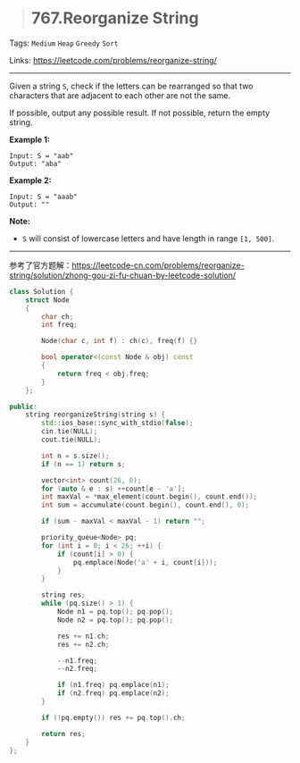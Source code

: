 > # 767.Reorganize String

Tags: `Medium` `Heap` `Greedy` `Sort`

Links: https://leetcode.com/problems/reorganize-string/

------

Given a string `S`, check if the letters can be rearranged so that two characters that are adjacent to each other are not the same.

If possible, output any possible result. If not possible, return the empty string.

**Example 1:**

```
Input: S = "aab"
Output: "aba"
```

**Example 2:**

```
Input: S = "aaab"
Output: ""
```

**Note:**

- `S` will consist of lowercase letters and have length in range `[1, 500]`.

-------

参考了官方题解：https://leetcode-cn.com/problems/reorganize-string/solution/zhong-gou-zi-fu-chuan-by-leetcode-solution/

```c++
class Solution {
	struct Node
	{
		char ch;
		int freq;

		Node(char c, int f) : ch(c), freq(f) {}

		bool operator<(const Node & obj) const
		{
			return freq < obj.freq;
		}
	};

public:
    string reorganizeString(string s) {
    	std::ios_base::sync_with_stdio(false);
    	cin.tie(NULL);
    	cout.tie(NULL);

    	int n = s.size();
    	if (n == 1) return s;

    	vector<int> count(26, 0);
    	for (auto & e : s) ++count[e - 'a'];
    	int maxVal = *max_element(count.begin(), count.end());
    	int sum = accumulate(count.begin(), count.end(), 0);

    	if (sum - maxVal < maxVal - 1) return "";

    	priority_queue<Node> pq;
    	for (int i = 0; i < 26; ++i) {
    		if (count[i] > 0) {
    			pq.emplace(Node('a' + i, count[i]));
    		}
    	}

    	string res;
    	while (pq.size() > 1) {
    		Node n1 = pq.top(); pq.pop();
    		Node n2 = pq.top(); pq.pop();

    		res += n1.ch;
    		res += n2.ch;

    		--n1.freq;
    		--n2.freq;

    		if (n1.freq) pq.emplace(n1);
    		if (n2.freq) pq.emplace(n2);
    	}

    	if (!pq.empty()) res += pq.top().ch;

    	return res;
    }
};
```

